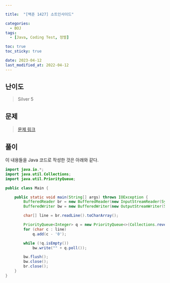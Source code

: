 ```yaml
---

title:  "[백준 1427] 소트인사이드"

categories:
  - BOJ
tags:
  - [Java, Coding Test, 정렬]

toc: true
toc_sticky: true

date: 2023-04-12
last_modified_at: 2022-04-12
---
```



## 난이도

> Silver 5

## 문제

> [문제 링크](https://www.acmicpc.net/problem/10799)

## 풀이



이 내용들을 Java 코드로 작성한 것은 아래와 같다.

```java
import java.io.*;
import java.util.Collections;
import java.util.PriorityQueue;

public class Main {

    public static void main(String[] args) throws IOException {
        BufferedReader br = new BufferedReader(new InputStreamReader(System.in));
        BufferedWriter bw = new BufferedWriter(new OutputStreamWriter(System.out));

        char[] line = br.readLine().toCharArray();

        PriorityQueue<Integer> q = new PriorityQueue<>(Collections.reverseOrder());
        for (char c : line)
            q.add(c - '0');

        while (!q.isEmpty())
            bw.write("" + q.poll());

        bw.flush();
        bw.close();
        br.close();
    }
}
```
